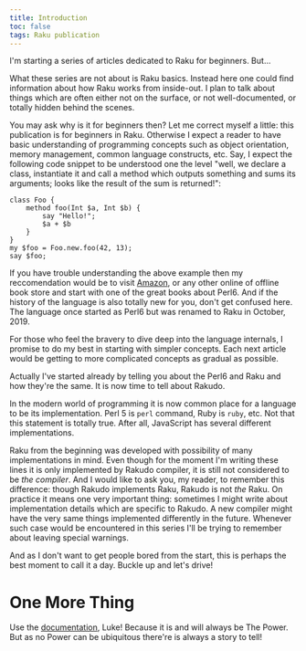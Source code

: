 ```yaml
---
title: Introduction
toc: false
tags: Raku publication
---
```


I'm starting a series of articles dedicated to Raku for beginners. But...
<!--more-->

What these series are not about is Raku basics. Instead here one could find
information about how Raku works from inside-out. I plan to talk about things
which are often either not on the surface, or not well-documented, or totally
hidden behind the scenes.

You may ask why is it for beginners then? Let me correct myself a little: this
publication is for beginners in Raku. Otherwise I expect a reader to have basic
understanding of programming concepts such as object orientation, memory
management, common language constructs, etc. Say, I expect the following code
snippet to be understood one the level "well, we declare a class, instantiate it
and call a method which outputs something and sums its arguments; looks like the
result of the sum is returned!":

```
class Foo {
    method foo(Int $a, Int $b) {
        say "Hello!";
        $a + $b
    }
}
my $foo = Foo.new.foo(42, 13);
say $foo;
```

If you have trouble understanding the above example then my reccomendation would
be to visit [Amazon](https://www.amazon.com/s?k=perl6+book), or any other online
of offline book store and start with one of the great books about Perl6. And if
the history of the language is also totally new for you, don't get confused here. 
The language once started as Perl6 but was renamed to Raku in October, 2019.

For those who feel the bravery to dive deep into the language internals, I
promise to do my best in starting with simpler concepts. Each next article would
be getting to more complicated concepts as gradual as possible.

Actually I've started already by telling you about the Perl6 and Raku and how
they're the same. It is now time to tell about Rakudo. 

In the modern world of programming it is now common place for a language to be
its implementation.  Perl 5 is `perl` command, Ruby is `ruby`, etc. Not that
this statement is totally true. After all, JavaScript has several different
implementations.

Raku from the beginning was developed with possibility of many implementations
in mind. Even though for the moment I'm writing these lines it is only
implemented by Rakudo compiler, it is still not considered to be _the compiler_.
And I would like to ask you, my reader, to remember this difference: though 
Rakudo implements Raku, Rakudo is not _the_ Raku. On practice it means one very
important thing: sometimes I might write about implementation details which are
specific to Rakudo. A new compiler might have the very same things implemented
differently in the future. Whenever such case would be encountered in this
series I'll be trying to remember about leaving special warnings.

And as I don't want to get people bored from the start, this is perhaps the best
moment to call it a day. Buckle up and let's drive!

# One More Thing

Use the [documentation](https://docs.raku.org/), Luke! Because it is and will
always be The Power. But as no Power can be ubiquitous there're is always
a story to tell!
